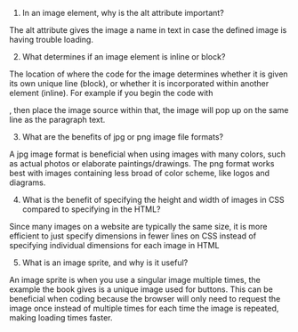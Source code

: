 1. In an image element, why is the alt attribute important?

The alt attribute gives the image a name in text in case the defined image is having trouble loading.

2. What determines if an image element is inline or block?

The location of where the code for the image determines whether it is given its own unique line (block), or whether it is incorporated within another element (inline). For example if you begin the code with <p>, then place the image source within that, the image will pop up on the same line as the paragraph text.

3. What are the benefits of jpg or png image file formats?

A jpg image format is beneficial when using images with many colors, such as actual photos or elaborate paintings/drawings. The png format works best with images containing less broad of color scheme, like logos and diagrams.

4. What is the benefit of specifying the height and width of images in CSS compared to specifying in the HTML?

Since many images on a website are typically the same size, it is more efficient to just specify dimensions in fewer lines on CSS instead of specifying individual dimensions for each image in HTML

5. What is an image sprite, and why is it useful?

An image sprite is when you use a singular image multiple times, the example the book gives is a unique image used for buttons. This can be beneficial when coding because the browser will only need to request the image once instead of multiple times for each time the image is repeated, making loading times faster. 
